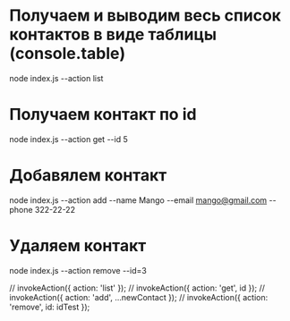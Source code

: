 # Получаем и выводим весь список контактов в виде таблицы (console.table)

node index.js --action list

# Получаем контакт по id

node index.js --action get --id 5

# Добавялем контакт

node index.js --action add --name Mango --email mango@gmail.com --phone 322-22-22

# Удаляем контакт

node index.js --action remove --id=3

// invokeAction({ action: 'list' }); // invokeAction({ action: 'get', id }); // invokeAction({
action: 'add', ...newContact }); // invokeAction({ action: 'remove', id: idTest });
